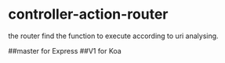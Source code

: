 # controller-action-router
the router find the function to execute according to uri analysing.

##master for Express
##V1 for Koa
